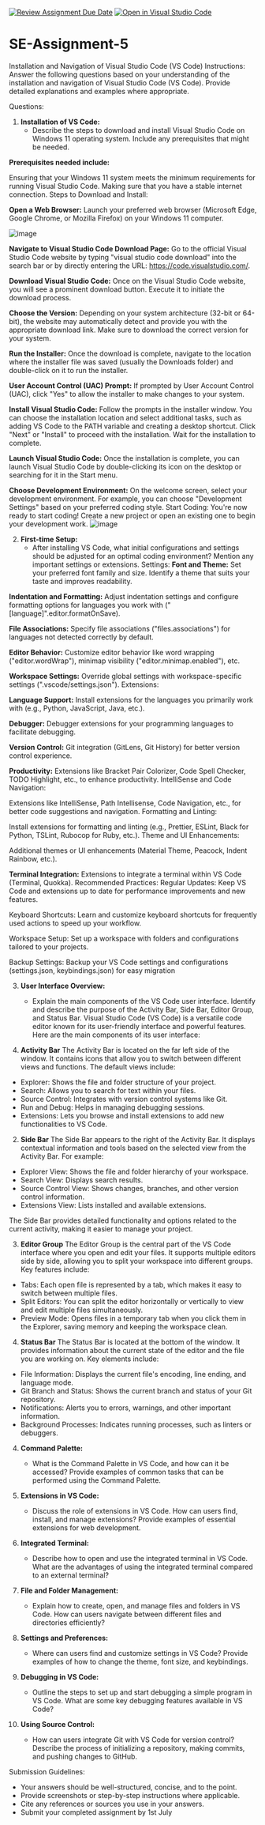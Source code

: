 [![Review Assignment Due Date](https://classroom.github.com/assets/deadline-readme-button-24ddc0f5d75046c5622901739e7c5dd533143b0c8e959d652212380cedb1ea36.svg)](https://classroom.github.com/a/XoLGRbHq)
[![Open in Visual Studio Code](https://classroom.github.com/assets/open-in-vscode-718a45dd9cf7e7f842a935f5ebbe5719a5e09af4491e668f4dbf3b35d5cca122.svg)](https://classroom.github.com/online_ide?assignment_repo_id=15220624&assignment_repo_type=AssignmentRepo)
# SE-Assignment-5
Installation and Navigation of Visual Studio Code (VS Code)
 Instructions:
Answer the following questions based on your understanding of the installation and navigation of Visual Studio Code (VS Code). Provide detailed explanations and examples where appropriate.

 Questions:

1. **Installation of VS Code:**
   - Describe the steps to download and install Visual Studio Code on Windows 11 operating system. Include any prerequisites that might be needed.

**Prerequisites needed include:**

Ensuring that your Windows 11 system meets the minimum requirements for running Visual Studio Code.
Making sure that you have a stable internet connection.
Steps to Download and Install:

**Open a Web Browser:**
Launch your preferred web browser (Microsoft Edge, Google Chrome, or Mozilla Firefox) on your Windows 11 computer.

![image](https://github.com/Powerlearnproject/se-assignment-5-Auraliah/assets/171556090/79ff6782-cb08-4817-a253-bb5e58c0f2ad)

**Navigate to Visual Studio Code Download Page:**
Go to the official Visual Studio Code website by typing "visual studio code download" into the search bar or by directly entering the URL: https://code.visualstudio.com/.

**Download Visual Studio Code:**
Once on the Visual Studio Code website, you will see a prominent download button. Execute it to initiate the download process.

**Choose the Version:**
Depending on your system architecture (32-bit or 64-bit), the website may automatically detect and provide you with the appropriate download link. Make sure to download the correct version for your system.

**Run the Installer:**
Once the download is complete, navigate to the location where the installer file was saved (usually the Downloads folder) and double-click on it to run the installer.

**User Account Control (UAC) Prompt:**
If prompted by User Account Control (UAC), click "Yes" to allow the installer to make changes to your system.

**Install Visual Studio Code:**
Follow the prompts in the installer window. You can choose the installation location and select additional tasks, such as adding VS Code to the PATH variable and creating a desktop shortcut. Click "Next" or "Install" to proceed with the installation. Wait for the installation to complete.

**Launch Visual Studio Code:**
Once the installation is complete, you can launch Visual Studio Code by double-clicking its icon on the desktop or searching for it in the Start menu.

**Choose Development Environment:**
On the welcome screen, select your development environment. For example, you can choose "Development Settings" based on your preferred coding style.
Start Coding:
You're now ready to start coding! Create a new project or open an existing one to begin your development work.
![image](https://github.com/Powerlearnproject/se-assignment-5-Auraliah/assets/171556090/2e816764-dc1d-44b0-b726-625bd5eecce5)



2. **First-time Setup:**
   - After installing VS Code, what initial configurations and settings should be adjusted for an optimal coding environment? Mention any important settings or extensions.
Settings:
**Font and Theme:**
Set your preferred font family and size.
Identify a theme that suits your taste and improves readability.

**Indentation and Formatting:**
Adjust indentation settings and configure formatting options for languages you work with ("[language]".editor.formatOnSave).

**File Associations:**
Specify file associations ("files.associations") for languages not detected correctly by default.

**Editor Behavior:**
Customize editor behavior like word wrapping ("editor.wordWrap"), minimap visibility ("editor.minimap.enabled"), etc.

**Workspace Settings:**
Override global settings with workspace-specific settings (".vscode/settings.json").
Extensions:

**Language Support:**
Install extensions for the languages you primarily work with (e.g., Python, JavaScript, Java, etc.).

**Debugger:**
Debugger extensions for your programming languages to facilitate debugging.

**Version Control:**
Git integration (GitLens, Git History) for better version control experience.

**Productivity:**
Extensions like Bracket Pair Colorizer, Code Spell Checker, TODO Highlight, etc., to enhance productivity.
IntelliSense and Code Navigation:

Extensions like IntelliSense, Path Intellisense, Code Navigation, etc., for better code suggestions and navigation.
Formatting and Linting:

Install extensions for formatting and linting (e.g., Prettier, ESLint, Black for Python, TSLint, Rubocop for Ruby, etc.).
Theme and UI Enhancements:

Additional themes or UI enhancements (Material Theme, Peacock, Indent Rainbow, etc.).

**Terminal Integration:**
Extensions to integrate a terminal within VS Code (Terminal, Quokka).
Recommended Practices:
Regular Updates: Keep VS Code and extensions up to date for performance improvements and new features.

Keyboard Shortcuts: Learn and customize keyboard shortcuts for frequently used actions to speed up your workflow.

Workspace Setup: Set up a workspace with folders and configurations tailored to your projects.

Backup Settings: Backup your VS Code settings and configurations (settings.json, keybindings.json) for easy migration

3. **User Interface Overview:**
   - Explain the main components of the VS Code user interface. Identify and describe the purpose of the Activity Bar, Side Bar, Editor Group, and Status Bar.
   Visual Studio Code (VS Code) is a versatile code editor known for its user-friendly interface and powerful features. Here are the main components of its user interface:

 1. **Activity Bar**
The Activity Bar is located on the far left side of the window. It contains icons that allow you to switch between different views and functions. The default views include:

- Explorer: Shows the file and folder structure of your project.
- Search: Allows you to search for text within your files.
- Source Control: Integrates with version control systems like Git.
- Run and Debug: Helps in managing debugging sessions.
- Extensions: Lets you browse and install extensions to add new functionalities to VS Code.

 2. **Side Bar**
The Side Bar appears to the right of the Activity Bar. It displays contextual information and tools based on the selected view from the Activity Bar. For example:

- Explorer View: Shows the file and folder hierarchy of your workspace.
- Search View: Displays search results.
- Source Control View: Shows changes, branches, and other version control information.
- Extensions View: Lists installed and available extensions.

The Side Bar provides detailed functionality and options related to the current activity, making it easier to manage your project.

3. **Editor Group**
The Editor Group is the central part of the VS Code interface where you open and edit your files. It supports multiple editors side by side, allowing you to split your workspace into different groups. Key features include:

- Tabs: Each open file is represented by a tab, which makes it easy to switch between multiple files.
- Split Editors: You can split the editor horizontally or vertically to view and edit multiple files simultaneously.
- Preview Mode: Opens files in a temporary tab when you click them in the Explorer, saving memory and keeping the workspace clean.

 4. **Status Bar**
The Status Bar is located at the bottom of the window. It provides information about the current state of the editor and the file you are working on. Key elements include:

- File Information: Displays the current file's encoding, line ending, and language mode.
- Git Branch and Status: Shows the current branch and status of your Git repository.
- Notifications: Alerts you to errors, warnings, and other important information.
- Background Processes: Indicates running processes, such as linters or debuggers.

4. **Command Palette:**
   - What is the Command Palette in VS Code, and how can it be accessed? Provide examples of common tasks that can be performed using the Command Palette.

5. **Extensions in VS Code:**
   - Discuss the role of extensions in VS Code. How can users find, install, and manage extensions? Provide examples of essential extensions for web development.

6. **Integrated Terminal:**
   - Describe how to open and use the integrated terminal in VS Code. What are the advantages of using the integrated terminal compared to an external terminal?

7. **File and Folder Management:**
   - Explain how to create, open, and manage files and folders in VS Code. How can users navigate between different files and directories efficiently?

8. **Settings and Preferences:**
   - Where can users find and customize settings in VS Code? Provide examples of how to change the theme, font size, and keybindings.

9. **Debugging in VS Code:**
   - Outline the steps to set up and start debugging a simple program in VS Code. What are some key debugging features available in VS Code?

10. **Using Source Control:**
    - How can users integrate Git with VS Code for version control? Describe the process of initializing a repository, making commits, and pushing changes to GitHub.

 Submission Guidelines:
- Your answers should be well-structured, concise, and to the point.
- Provide screenshots or step-by-step instructions where applicable.
- Cite any references or sources you use in your answers.
- Submit your completed assignment by 1st July 

